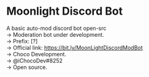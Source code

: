 # Moonlight Discord Bot
A basic auto-mod discord bot open-src<br />
-> Moderation bot under development.<br />
-> Prefix: [?]<br />
-> Official link: https://bit.ly/MoonLightDiscordModBot<br />
-> Choco Development.<br />
-> @iChocoDev#8252<br />
-> Open source.
